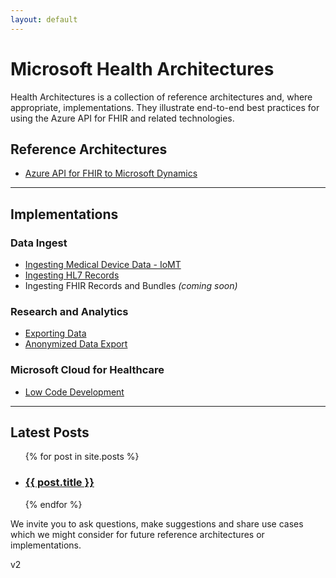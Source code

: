 ```yaml
---
layout: default
---
```


# Microsoft Health Architectures 
Health Architectures is a collection of reference architectures and, where appropriate, implementations. They illustrate end-to-end best practices for using the Azure API for FHIR and related technologies.  

## Reference Architectures 
- [Azure API for FHIR to Microsoft Dynamics](https://microsoft.github.io/health-architectures/refarch.html)

---

## Implementations 

### Data Ingest  
- [Ingesting Medical Device Data - IoMT](https://github.com/microsoft/health-architectures/tree/master/Internet-Of-Things-IoT/IoMT-FHIR-Connector-for_Azure)
- [Ingesting HL7 Records](https://github.com/microsoft/health-architectures/tree/master/HL7Conversion)
- Ingesting FHIR Records and Bundles *(coming soon)* 

### Research and Analytics    
- [Exporting Data](https://github.com/microsoft/health-architectures/tree/master/Research-and-Analytics/FHIRExportQuickstart)
- [Anonymized Data Export](https://github.com/microsoft/health-architectures/tree/master/Research-and-Analytics/FHIRExportwithAnonymization)

### Microsoft Cloud for Healthcare  
 - [Low Code Development](https://github.com/microsoft/health-architectures/tree/master/Low-Code) 

---

<h2>Latest Posts</h2>


<ul>
  {% for post in site.posts %}
    <li>
      <h3><a href="{{ post.url| absolute_url }}">{{ post.title }}</a></h3>
    </li>
  {% endfor %}
</ul>



We invite you to ask questions, make suggestions and share use cases which we might consider for future reference architectures or implementations.



v2